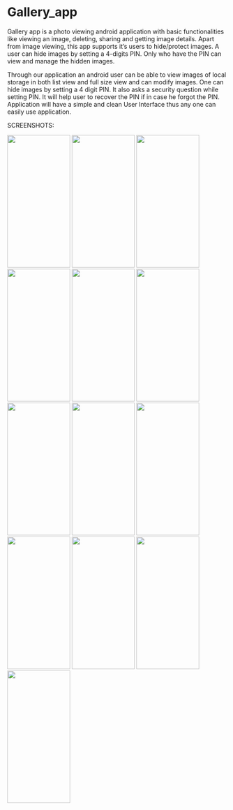 # Gallery_app
Gallery app is a photo viewing android application with basic functionalities like viewing an image, deleting, sharing and getting image details. Apart from image viewing, this app supports it’s users to hide/protect images. A user can hide images by setting a 4-digits PIN. Only who have the PIN can view and manage the hidden images.

Through our application an android user can be able to view
images of local storage in both list view and full size view and can
modify images. One can hide images by setting a 4 digit PIN. It also
asks a security question while setting PIN. It will help user to recover
the PIN if in case he forgot the PIN. Application will have a simple
and clean User Interface thus any one can easily use application.

SCREENSHOTS:
<div >
<img src="https://user-images.githubusercontent.com/89149882/149561782-9ce33de0-e1b9-4a6a-87bc-2116d2d039ab.png" width="144" height="304"/>
<img src="https://user-images.githubusercontent.com/89149882/149561828-0ec7143e-2e4f-42a0-8f08-7dd92bb43f89.png" width="144" height="304"/>
<img src="https://user-images.githubusercontent.com/89149882/149561844-3b0ef3b0-17e3-4b89-b65d-2b3f4f863999.png" width="144" height="304"/>
<img src="https://user-images.githubusercontent.com/89149882/149561847-8eadbe78-42b0-45d7-a901-1fb11ed1b25b.png" width="144" height="304"/>
<img src="https://user-images.githubusercontent.com/89149882/149561850-d7342057-4934-4747-b76f-2aef3d7ff8bd.png" width="144" height="304"/>
<img src="https://user-images.githubusercontent.com/89149882/149561865-480238a1-5f8a-4f20-884a-07393809d43f.png" width="144" height="304"/>
<img src="https://user-images.githubusercontent.com/89149882/149561867-b1b1faf5-9f3b-4e41-9949-99994d72f28c.png" width="144" height="304"/>
<img src="https://user-images.githubusercontent.com/89149882/149561904-52e7b376-a866-4ce3-9ea8-50903865895a.png" width="144" height="304"/>
<img src="https://user-images.githubusercontent.com/89149882/149561906-0877db3a-5f4b-4c7b-a4f1-08a621487d2a.png" width="144" height="304"/>
<img src="https://user-images.githubusercontent.com/89149882/149561911-3a73d757-54bf-4ea4-8baa-1529a0dff914.png" width="144" height="304"/>
<img src="https://user-images.githubusercontent.com/89149882/149561914-142a3ab2-0cad-4cdc-9dcf-9349b4b97dd9.png" width="144" height="304"/>
<img src="https://user-images.githubusercontent.com/89149882/149561920-07070f95-662d-42df-86c5-a482417d7771.png" width="144" height="304"/>
<img src="https://user-images.githubusercontent.com/89149882/149561935-3eb6bfbc-a1e2-4d29-b78e-cb2be638a6b1.png" width="144" height="304"/>
</div>
